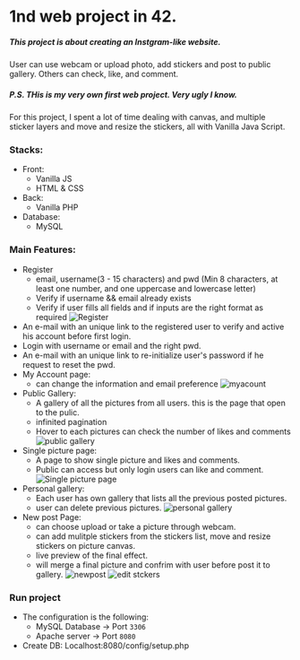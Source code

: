 # 1nd web project in 42.
##### This project is about creating an Instgram-like website.
User can use webcam or upload photo, add stickers and post to public gallery. Others can check, like, and comment.
##### P.S. THis is my very own first web project. Very ugly I know.
For this project, I spent a lot of time dealing with canvas, and multiple sticker layers and move and resize the stickers, all with Vanilla Java Script.

### Stacks:
* Front:
    * Vanilla JS
    * HTML & CSS
* Back:
    * Vanilla PHP
* Database:
    * MySQL

### Main Features:
* Register
    * email, username(3 - 15 characters) and pwd (Min 8 characters, at least one number, and one uppercase and lowercase letter)
    * Verify if username && email already exists
    * Verify if user fills all fields and if inputs are the right format as required
![Register](https://user-images.githubusercontent.com/45174444/85418082-a7899e00-b570-11ea-9764-0e81fb5523c3.png)
* An e-mail with an unique link to the registered user to verify and active his account before first login.
* Login with username or email and the right pwd.
* An e-mail with an unique link to re-initialize user's password if he request to reset the pwd.
* My Account page:
    * can change the information and email preference 
![myacount](https://user-images.githubusercontent.com/45174444/85418297-e9b2df80-b570-11ea-904c-b23dd8c54ce4.png)
* Public Gallery:
    * A gallery of all the pictures from all users. this is the page that open to the pulic. 
    * infinited pagination
    * Hover to each pictures can check the number of likes and comments
 ![public gallery](https://user-images.githubusercontent.com/45174444/85418946-c177b080-b571-11ea-91c3-586976f550e6.png)
* Single picture page:
    * A page to show single picture and likes and comments.
    * Public can access but only login users can like and comment.
![Single picture page](https://user-images.githubusercontent.com/45174444/85419216-15829500-b572-11ea-9819-5ad47817190e.png)
* Personal gallery:
    * Each user has own gallery that lists all the previous posted pictures. 
    * user can delete previous pictures.
![personal gallery](https://user-images.githubusercontent.com/45174444/85419406-58dd0380-b572-11ea-886b-0775f92fd985.png)
* New post Page:
    * can choose upload or take a picture through webcam. 
    * can add mulitple stickers from the stickers list, move and resize stickers on picture canvas.
    * live preview of the final effect.
    * will merge a final picture and confrim with user before post it to gallery. 
![newpost](https://user-images.githubusercontent.com/45174444/85419683-aeb1ab80-b572-11ea-869b-debcbad0761f.png)
![edit stckers](https://user-images.githubusercontent.com/45174444/85419669-ab1e2480-b572-11ea-8be3-96b65a539931.png)

### Run project

* The configuration is the following:
    * MySQL Database -> Port `3306`
    * Apache server -> Port `8080`
* Create DB: Localhost:8080/config/setup.php